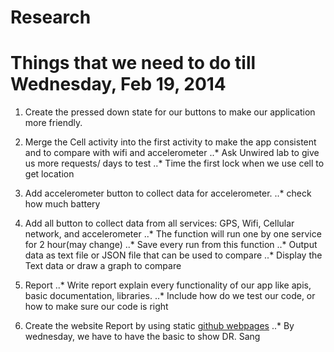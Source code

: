 Research
========

# Things that we need to do till Wednesday, Feb 19, 2014
1. Create the pressed down state for our buttons to make our application more friendly.
2. Merge the Cell activity into the first activity to make the app consistent and to compare with wifi and accelerometer
	..* Ask Unwired lab to give us more requests/ days to test
	..* Time the first lock when we use cell to get location
3. Add accelerometer button to collect data for accelerometer.
	..* check how much battery
4. Add all button to collect data from all services: GPS, Wifi, Cellular network, and accelerometer
	..* The function will run one by one service for 2 hour(may change)
	..* Save every run from this function
	..* Output data as text file or JSON file that can be used to compare
	..* Display the Text data or draw a graph to compare 
4. Report
	..* Write report explain every functionality of our app like apis, basic documentation, libraries.
	..* Include how do we test our code, or how to make sure our code is right

5. Create the website Report by using static [github webpages](http://pages.github.com/)
	..* By wednesday, we have to have the basic to show DR. Sang


